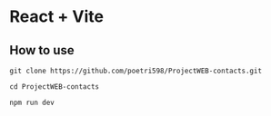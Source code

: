 # React + Vite

## How to use

```
git clone https://github.com/poetri598/ProjectWEB-contacts.git
```

```
cd ProjectWEB-contacts
```

```
npm run dev
```
